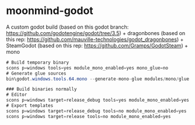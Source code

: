 # moonmind-godot
A custom godot build (based on this godot branch: https://github.com/godotengine/godot/tree/3.5) + dragonbones (based on this rep: https://github.com/mauville-technologies/godot_dragonbones) + SteamGodot (based on this rep: https://github.com/Gramps/GodotSteam) + mono


```C#
# Build temporary binary
scons p=windows tools=yes module_mono_enabled=yes mono_glue=no
# Generate glue sources
bin\godot.windows.tools.64.mono --generate-mono-glue modules/mono/glue

### Build binaries normally
# Editor
scons p=windows target=release_debug tools=yes module_mono_enabled=yes
# Export templates
scons p=windows target=release_debug tools=no module_mono_enabled=yes
scons p=windows target=release tools=no module_mono_enabled=yes
```